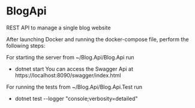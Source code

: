 # BlogApi
REST API to manage a single blog website

After launching Docker and running the docker-compose file, perform the following steps:

For starting the server from ~/Blog.Api/Blog.Api run
   - dotnet start 
You can access the Swagger Api at https://localhost:8090/swagger/index.html

For running the tests from ~/Blog.Api/Blog.Api.Test run
   - dotnet test --logger "console;verbosity=detailed"
